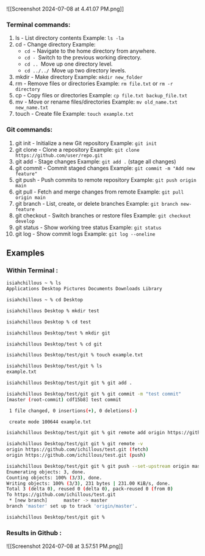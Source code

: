 ![[Screenshot 2024-07-08 at 4.41.07 PM.png]]
### Terminal commands:

1. ls - List directory contents Example: `ls -la`
2. cd - Change directory Example: 
	- `cd ~` Navigate to the home directory from anywhere.
	- `cd - `Switch to the previous working directory.
	- `cd .. `Move up one directory level.
	- `cd ../../ `Move up two directory levels.
1. mkdir - Make directory Example: `mkdir new_folder`
2. rm - Remove files or directories Example: `rm file.txt` or `rm -r directory`
3. cp - Copy files or directories Example: `cp file.txt backup_file.txt`
4. mv - Move or rename files/directories Example: `mv old_name.txt new_name.txt`
5. touch - Create file Example: `touch example.txt`

### Git commands:

1. git init - Initialize a new Git repository Example: `git init`
2. git clone - Clone a repository Example: `git clone https://github.com/user/repo.git`
3. git add - Stage changes Example: `git add .` (stage all changes)
4. git commit - Commit staged changes Example: `git commit -m "Add new feature"`
5. git push - Push commits to remote repository Example: `git push origin main`
6. git pull - Fetch and merge changes from remote Example: `git pull origin main`
7. git branch - List, create, or delete branches Example: `git branch new-feature`
8. git checkout - Switch branches or restore files Example: `git checkout develop`
9. git status - Show working tree status Example: `git status`
10. git log - Show commit logs Example: `git log --oneline`

## Examples
### Within Terminal :

```bash
isiahchillous ~ % ls  
Applications Desktop Pictures Documents Downloads Library 

isiahchillous ~ % cd Desktop

isiahchillous Desktop % mkdir test 

isiahchillous Desktop % cd test

isiahchillous Desktop/test % mkdir git 

isiahchillous Desktop/test % cd git

isiahchillous Desktop/test/git % touch example.txt

isiahchillous Desktop/test/git % ls
example.txt

isiahchillous Desktop/test/git git % git add .

isiahchillous Desktop/test/git git % git commit -m "test commit"
[master (root-commit) cdf15b8] test commit

 1 file changed, 0 insertions(+), 0 deletions(-)

 create mode 100644 example.txt

isiahchillous Desktop/test/git git % git remote add origin https://github.com/ichillous/test.git

isiahchillous Desktop/test/git git % git remote -v 
origin https://github.com/ichillous/test.git (fetch)
origin https://github.com/ichillous/test.git (push)

isiahchillous Desktop/test/git git % git push --set-upstream origin master
Enumerating objects: 3, done.
Counting objects: 100% (3/3), done.
Writing objects: 100% (3/3), 231 bytes | 231.00 KiB/s, done.
Total 3 (delta 0), reused 0 (delta 0), pack-reused 0 (from 0)
To https://github.com/ichillous/test.git
 * [new branch]      master -> master
branch 'master' set up to track 'origin/master'.

isiahchillous Desktop/test/git git %

```




### Results in Github : 

![[Screenshot 2024-07-08 at 3.57.51 PM.png]]


